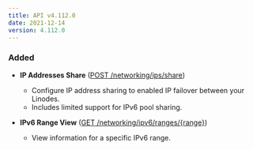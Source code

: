 ```yaml
---
title: API v4.112.0
date: 2021-12-14
version: 4.112.0
---
```


### Added

- **IP Addresses Share** ([POST /networking/ips/share](https://www.linode.com/docs/api/networking/#ip-addresses-share))
    - Configure IP address sharing to enabled IP failover between your Linodes.
    - Includes limited support for IPv6 pool sharing.

- **IPv6 Range View** ([GET /networking/ipv6/ranges/{range}](https://www.linode.com/docs/api/networking/#ipv6-range-view))
    - View information for a specific IPv6 range.
